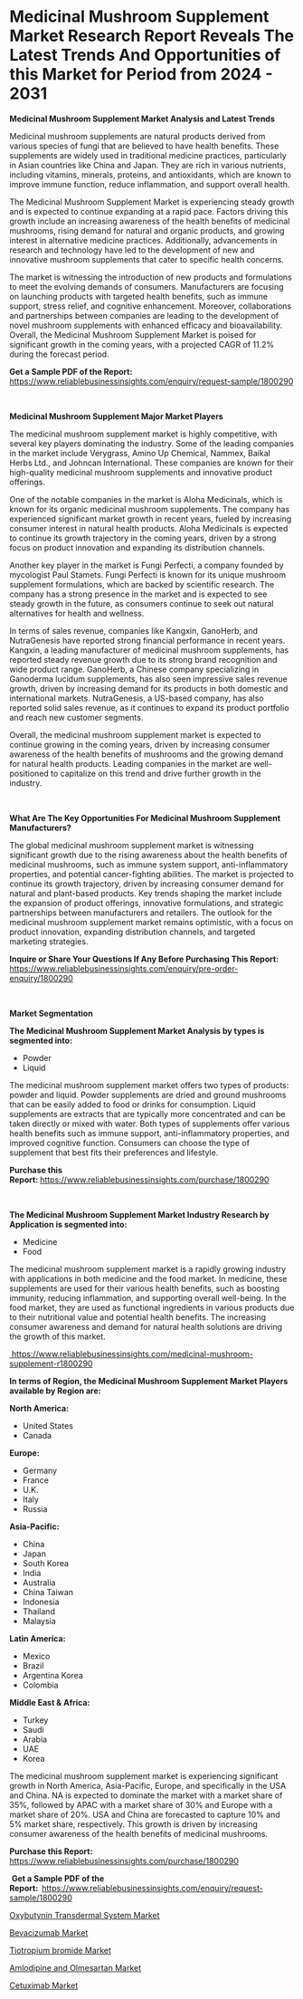 <p><h1>Medicinal Mushroom Supplement Market Research Report Reveals The Latest Trends And Opportunities of this Market for Period from 2024 - 2031</h1></p><p><strong>Medicinal Mushroom Supplement Market Analysis and Latest Trends</strong></p>
<p><p>Medicinal mushroom supplements are natural products derived from various species of fungi that are believed to have health benefits. These supplements are widely used in traditional medicine practices, particularly in Asian countries like China and Japan. They are rich in various nutrients, including vitamins, minerals, proteins, and antioxidants, which are known to improve immune function, reduce inflammation, and support overall health.</p><p>The Medicinal Mushroom Supplement Market is experiencing steady growth and is expected to continue expanding at a rapid pace. Factors driving this growth include an increasing awareness of the health benefits of medicinal mushrooms, rising demand for natural and organic products, and growing interest in alternative medicine practices. Additionally, advancements in research and technology have led to the development of new and innovative mushroom supplements that cater to specific health concerns.</p><p>The market is witnessing the introduction of new products and formulations to meet the evolving demands of consumers. Manufacturers are focusing on launching products with targeted health benefits, such as immune support, stress relief, and cognitive enhancement. Moreover, collaborations and partnerships between companies are leading to the development of novel mushroom supplements with enhanced efficacy and bioavailability. Overall, the Medicinal Mushroom Supplement Market is poised for significant growth in the coming years, with a projected CAGR of 11.2% during the forecast period.</p></p>
<p><strong>Get a Sample PDF of the Report:&nbsp;</strong> <a href="https://www.reliablebusinessinsights.com/enquiry/request-sample/1800290">https://www.reliablebusinessinsights.com/enquiry/request-sample/1800290</a></p>
<p>&nbsp;</p>
<p><strong>Medicinal Mushroom Supplement Major Market Players</strong></p>
<p><p>The medicinal mushroom supplement market is highly competitive, with several key players dominating the industry. Some of the leading companies in the market include Verygrass, Amino Up Chemical, Nammex, Baikal Herbs Ltd., and Johncan International. These companies are known for their high-quality medicinal mushroom supplements and innovative product offerings.</p><p>One of the notable companies in the market is Aloha Medicinals, which is known for its organic medicinal mushroom supplements. The company has experienced significant market growth in recent years, fueled by increasing consumer interest in natural health products. Aloha Medicinals is expected to continue its growth trajectory in the coming years, driven by a strong focus on product innovation and expanding its distribution channels.</p><p>Another key player in the market is Fungi Perfecti, a company founded by mycologist Paul Stamets. Fungi Perfecti is known for its unique mushroom supplement formulations, which are backed by scientific research. The company has a strong presence in the market and is expected to see steady growth in the future, as consumers continue to seek out natural alternatives for health and wellness.</p><p>In terms of sales revenue, companies like Kangxin, GanoHerb, and NutraGenesis have reported strong financial performance in recent years. Kangxin, a leading manufacturer of medicinal mushroom supplements, has reported steady revenue growth due to its strong brand recognition and wide product range. GanoHerb, a Chinese company specializing in Ganoderma lucidum supplements, has also seen impressive sales revenue growth, driven by increasing demand for its products in both domestic and international markets. NutraGenesis, a US-based company, has also reported solid sales revenue, as it continues to expand its product portfolio and reach new customer segments.</p><p>Overall, the medicinal mushroom supplement market is expected to continue growing in the coming years, driven by increasing consumer awareness of the health benefits of mushrooms and the growing demand for natural health products. Leading companies in the market are well-positioned to capitalize on this trend and drive further growth in the industry.</p></p>
<p>&nbsp;</p>
<p><strong>What Are The Key Opportunities For Medicinal Mushroom Supplement Manufacturers?</strong></p>
<p><p>The global medicinal mushroom supplement market is witnessing significant growth due to the rising awareness about the health benefits of medicinal mushrooms, such as immune system support, anti-inflammatory properties, and potential cancer-fighting abilities. The market is projected to continue its growth trajectory, driven by increasing consumer demand for natural and plant-based products. Key trends shaping the market include the expansion of product offerings, innovative formulations, and strategic partnerships between manufacturers and retailers. The outlook for the medicinal mushroom supplement market remains optimistic, with a focus on product innovation, expanding distribution channels, and targeted marketing strategies.</p></p>
<p><strong>Inquire or Share Your Questions If Any Before Purchasing This Report:</strong> <a href="https://www.reliablebusinessinsights.com/enquiry/pre-order-enquiry/1800290">https://www.reliablebusinessinsights.com/enquiry/pre-order-enquiry/1800290</a></p>
<p>&nbsp;</p>
<p><strong>Market Segmentation</strong></p>
<p><strong>The Medicinal Mushroom Supplement Market Analysis by types is segmented into:</strong></p>
<p><ul><li>Powder</li><li>Liquid</li></ul></p>
<p><p>The medicinal mushroom supplement market offers two types of products: powder and liquid. Powder supplements are dried and ground mushrooms that can be easily added to food or drinks for consumption. Liquid supplements are extracts that are typically more concentrated and can be taken directly or mixed with water. Both types of supplements offer various health benefits such as immune support, anti-inflammatory properties, and improved cognitive function. Consumers can choose the type of supplement that best fits their preferences and lifestyle.</p></p>
<p><strong>Purchase this Report:&nbsp;</strong><a href="https://www.reliablebusinessinsights.com/purchase/1800290">https://www.reliablebusinessinsights.com/purchase/1800290</a></p>
<p>&nbsp;</p>
<p><strong>The Medicinal Mushroom Supplement Market Industry Research by Application is segmented into:</strong></p>
<p><ul><li>Medicine</li><li>Food</li></ul></p>
<p><p>The medicinal mushroom supplement market is a rapidly growing industry with applications in both medicine and the food market. In medicine, these supplements are used for their various health benefits, such as boosting immunity, reducing inflammation, and supporting overall well-being. In the food market, they are used as functional ingredients in various products due to their nutritional value and potential health benefits. The increasing consumer awareness and demand for natural health solutions are driving the growth of this market.</p></p>
<p><a href="https://www.reliablebusinessinsights.com/medicinal-mushroom-supplement-r1800290">&nbsp;https://www.reliablebusinessinsights.com/medicinal-mushroom-supplement-r1800290</a></p>
<p><strong>In terms of Region, the Medicinal Mushroom Supplement Market Players available by Region are:</strong></p>
<p>
    <p> <strong> North America: </strong>
        <ul>
            <li>United States</li>
            <li>Canada</li>
        </ul>
        </p> 
    <p> <strong> Europe: </strong>
        <ul>
            <li>Germany</li>
            <li>France</li>
            <li>U.K.</li>
            <li>Italy</li>
            <li>Russia</li>
        </ul>
        </p> 
    <p> <strong> Asia-Pacific: </strong>
        <ul>
            <li>China</li>
            <li>Japan</li>
            <li>South Korea</li>
            <li>India</li>
            <li>Australia</li>
            <li>China Taiwan</li>
            <li>Indonesia</li>
            <li>Thailand</li>
            <li>Malaysia</li>
        </ul>
        </p> 
    <p> <strong> Latin America: </strong>
        <ul>
            <li>Mexico</li>
            <li>Brazil</li>
            <li>Argentina Korea</li>
            <li>Colombia</li>
        </ul>
        </p> 
    <p> <strong> Middle East & Africa: </strong>
        <ul>
            <li>Turkey</li>
            <li>Saudi</li>
            <li>Arabia</li>
            <li>UAE</li>
            <li>Korea</li>
        </ul>
    </p>
    </p>
<p><p>The medicinal mushroom supplement market is experiencing significant growth in North America, Asia-Pacific, Europe, and specifically in the USA and China. NA is expected to dominate the market with a market share of 35%, followed by APAC with a market share of 30% and Europe with a market share of 20%. USA and China are forecasted to capture 10% and 5% market share, respectively. This growth is driven by increasing consumer awareness of the health benefits of medicinal mushrooms.</p></p>
<p><strong>Purchase this Report: </strong><a href="https://www.reliablebusinessinsights.com/purchase/1800290">https://www.reliablebusinessinsights.com/purchase/1800290</a></p>
<p>&nbsp;<strong>Get a Sample PDF of the Report:&nbsp;&nbsp;</strong><a href="https://www.reliablebusinessinsights.com/enquiry/request-sample/1800290">https://www.reliablebusinessinsights.com/enquiry/request-sample/1800290</a></p>
<p><strong></strong></p>
<p><p><a href="https://github.com/gamblestampleyjenny50m5sl6/Market-Research-Report-List-4/blob/main/oxybutynin-transdermal-system-market.md">Oxybutynin Transdermal System Market</a></p><p><a href="https://github.com/nigngrjl95/Market-Research-Report-List-1/blob/main/bevacizumab-market.md">Bevacizumab Market</a></p><p><a href="https://github.com/ayamgoreng5458/Market-Research-Report-List-1/blob/main/tiotropium-bromide-market.md">Tiotropium bromide Market</a></p><p><a href="https://github.com/nicholepatriciadoylenwnrjr0/Market-Research-Report-List-3/blob/main/amlodipine-and-olmesartan-market.md">Amlodipine and Olmesartan Market</a></p><p><a href="https://github.com/sarohimweaach77/Market-Research-Report-List-1/blob/main/cetuximab-market.md">Cetuximab Market</a></p></p>